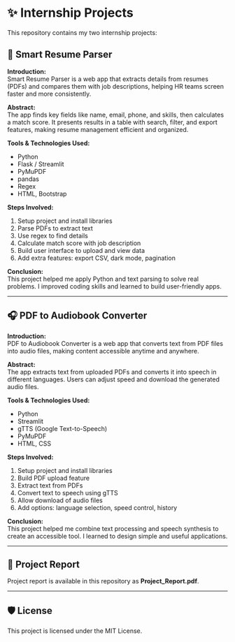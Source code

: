 # ✨ Internship Projects

This repository contains my two internship projects:

## 📄 Smart Resume Parser
**Introduction:**  
Smart Resume Parser is a web app that extracts details from resumes (PDFs) and compares them with job descriptions, helping HR teams screen faster and more consistently.

**Abstract:**  
The app finds key fields like name, email, phone, and skills, then calculates a match score. It presents results in a table with search, filter, and export features, making resume management efficient and organized.

**Tools & Technologies Used:**
- Python
- Flask / Streamlit
- PyMuPDF
- pandas
- Regex
- HTML, Bootstrap

**Steps Involved:**
1. Setup project and install libraries
2. Parse PDFs to extract text
3. Use regex to find details
4. Calculate match score with job description
5. Build user interface to upload and view data
6. Add extra features: export CSV, dark mode, pagination

**Conclusion:**  
This project helped me apply Python and text parsing to solve real problems. I improved coding skills and learned to build user-friendly apps.

---

## 🎧 PDF to Audiobook Converter
**Introduction:**  
PDF to Audiobook Converter is a web app that converts text from PDF files into audio files, making content accessible anytime and anywhere.

**Abstract:**  
The app extracts text from uploaded PDFs and converts it into speech in different languages. Users can adjust speed and download the generated audio files.

**Tools & Technologies Used:**
- Python
- Streamlit
- gTTS (Google Text-to-Speech)
- PyMuPDF
- HTML, CSS

**Steps Involved:**
1. Setup project and install libraries
2. Build PDF upload feature
3. Extract text from PDFs
4. Convert text to speech using gTTS
5. Allow download of audio files
6. Add options: language selection, speed control, history

**Conclusion:**  
This project helped me combine text processing and speech synthesis to create an accessible tool. I learned to design simple and useful applications.

---

## 📄 Project Report
Project report is available in this repository as **Project_Report.pdf**.

---

## 🛡 License
This project is licensed under the MIT License.
